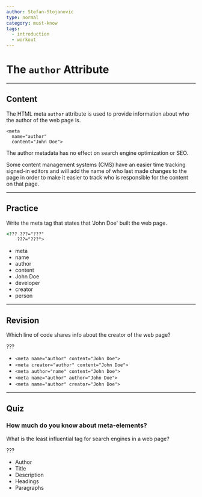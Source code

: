 ```yaml
---
author: Stefan-Stojanovic
type: normal
category: must-know
tags:
  - introduction
  - workout
---
```


# The `author` Attribute


---

## Content

The HTML meta `author` attribute is used to provide information about who the author of the web page is.

```plain-text
<meta
  name="author"
  content="John Doe">
```

The author metadata has no effect on search engine optimization or SEO.

Some content management systems (CMS) have an easier time tracking signed-in editors and will add the name of who last made changes to the page in order to make it easier to track who is responsible for the content on that page.


---

## Practice

Write the meta tag that states that 'John Doe' built the web page.

```html
<??? ???="???"
    ???="???">
```

- meta
- name
- author
- content
- John Doe
- developer
- creator
- person


---

## Revision

Which line of code shares info about the creator of the web page?

???

- `<meta name="author" content="John Doe">`
- `<meta creator="author" content="John Doe">`
- `<meta author="name" content="John Doe">`
- `<meta name="author" author="John Doe">`
- `<meta name="author" creator="John Doe">`


---

## Quiz

### How much do you know about meta-elements?


What is the least influential tag for search engines in a web page?

???

- Author
- Title
- Description
- Headings
- Paragraphs
 
